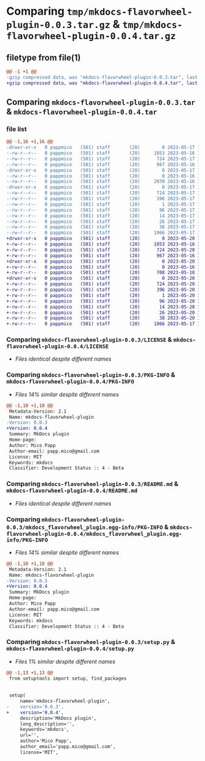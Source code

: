 # Comparing `tmp/mkdocs-flavorwheel-plugin-0.0.3.tar.gz` & `tmp/mkdocs-flavorwheel-plugin-0.0.4.tar.gz`

## filetype from file(1)

```diff
@@ -1 +1 @@
-gzip compressed data, was "mkdocs-flavorwheel-plugin-0.0.3.tar", last modified: Wed May 17 11:27:32 2023, max compression
+gzip compressed data, was "mkdocs-flavorwheel-plugin-0.0.4.tar", last modified: Sat May 20 13:02:27 2023, max compression
```

## Comparing `mkdocs-flavorwheel-plugin-0.0.3.tar` & `mkdocs-flavorwheel-plugin-0.0.4.tar`

### file list

```diff
@@ -1,16 +1,16 @@
-drwxr-xr-x   0 pappmico   (501) staff       (20)        0 2023-05-17 11:27:32.363521 mkdocs-flavorwheel-plugin-0.0.3/
--rw-r--r--   0 pappmico   (501) staff       (20)     1053 2023-05-16 15:47:51.000000 mkdocs-flavorwheel-plugin-0.0.3/LICENSE
--rw-r--r--   0 pappmico   (501) staff       (20)      724 2023-05-17 11:27:32.363403 mkdocs-flavorwheel-plugin-0.0.3/PKG-INFO
--rw-r--r--   0 pappmico   (501) staff       (20)      967 2023-05-16 11:07:41.000000 mkdocs-flavorwheel-plugin-0.0.3/README.md
-drwxr-xr-x   0 pappmico   (501) staff       (20)        0 2023-05-17 11:27:32.362559 mkdocs-flavorwheel-plugin-0.0.3/mkdocs_flavorwheel_plugin/
--rw-r--r--   0 pappmico   (501) staff       (20)        0 2023-05-16 11:07:41.000000 mkdocs-flavorwheel-plugin-0.0.3/mkdocs_flavorwheel_plugin/__init__.py
--rw-r--r--   0 pappmico   (501) staff       (20)     2039 2023-05-16 16:02:39.000000 mkdocs-flavorwheel-plugin-0.0.3/mkdocs_flavorwheel_plugin/plugin.py
-drwxr-xr-x   0 pappmico   (501) staff       (20)        0 2023-05-17 11:27:32.363219 mkdocs-flavorwheel-plugin-0.0.3/mkdocs_flavorwheel_plugin.egg-info/
--rw-r--r--   0 pappmico   (501) staff       (20)      724 2023-05-17 11:27:32.000000 mkdocs-flavorwheel-plugin-0.0.3/mkdocs_flavorwheel_plugin.egg-info/PKG-INFO
--rw-r--r--   0 pappmico   (501) staff       (20)      396 2023-05-17 11:27:32.000000 mkdocs-flavorwheel-plugin-0.0.3/mkdocs_flavorwheel_plugin.egg-info/SOURCES.txt
--rw-r--r--   0 pappmico   (501) staff       (20)        1 2023-05-17 11:27:32.000000 mkdocs-flavorwheel-plugin-0.0.3/mkdocs_flavorwheel_plugin.egg-info/dependency_links.txt
--rw-r--r--   0 pappmico   (501) staff       (20)       96 2023-05-17 11:27:32.000000 mkdocs-flavorwheel-plugin-0.0.3/mkdocs_flavorwheel_plugin.egg-info/entry_points.txt
--rw-r--r--   0 pappmico   (501) staff       (20)       14 2023-05-17 11:27:32.000000 mkdocs-flavorwheel-plugin-0.0.3/mkdocs_flavorwheel_plugin.egg-info/requires.txt
--rw-r--r--   0 pappmico   (501) staff       (20)       26 2023-05-17 11:27:32.000000 mkdocs-flavorwheel-plugin-0.0.3/mkdocs_flavorwheel_plugin.egg-info/top_level.txt
--rw-r--r--   0 pappmico   (501) staff       (20)       38 2023-05-17 11:27:32.363557 mkdocs-flavorwheel-plugin-0.0.3/setup.cfg
--rw-r--r--   0 pappmico   (501) staff       (20)     1066 2023-05-17 11:27:17.000000 mkdocs-flavorwheel-plugin-0.0.3/setup.py
+drwxr-xr-x   0 pappmico   (501) staff       (20)        0 2023-05-20 13:02:27.129004 mkdocs-flavorwheel-plugin-0.0.4/
+-rw-r--r--   0 pappmico   (501) staff       (20)     1053 2023-05-16 15:47:51.000000 mkdocs-flavorwheel-plugin-0.0.4/LICENSE
+-rw-r--r--   0 pappmico   (501) staff       (20)      724 2023-05-20 13:02:27.128875 mkdocs-flavorwheel-plugin-0.0.4/PKG-INFO
+-rw-r--r--   0 pappmico   (501) staff       (20)      967 2023-05-16 11:07:41.000000 mkdocs-flavorwheel-plugin-0.0.4/README.md
+drwxr-xr-x   0 pappmico   (501) staff       (20)        0 2023-05-20 13:02:27.127880 mkdocs-flavorwheel-plugin-0.0.4/mkdocs_flavorwheel_plugin/
+-rw-r--r--   0 pappmico   (501) staff       (20)        0 2023-05-16 11:07:41.000000 mkdocs-flavorwheel-plugin-0.0.4/mkdocs_flavorwheel_plugin/__init__.py
+-rw-r--r--   0 pappmico   (501) staff       (20)      708 2023-05-18 11:21:16.000000 mkdocs-flavorwheel-plugin-0.0.4/mkdocs_flavorwheel_plugin/plugin.py
+drwxr-xr-x   0 pappmico   (501) staff       (20)        0 2023-05-20 13:02:27.128711 mkdocs-flavorwheel-plugin-0.0.4/mkdocs_flavorwheel_plugin.egg-info/
+-rw-r--r--   0 pappmico   (501) staff       (20)      724 2023-05-20 13:02:27.000000 mkdocs-flavorwheel-plugin-0.0.4/mkdocs_flavorwheel_plugin.egg-info/PKG-INFO
+-rw-r--r--   0 pappmico   (501) staff       (20)      396 2023-05-20 13:02:27.000000 mkdocs-flavorwheel-plugin-0.0.4/mkdocs_flavorwheel_plugin.egg-info/SOURCES.txt
+-rw-r--r--   0 pappmico   (501) staff       (20)        1 2023-05-20 13:02:27.000000 mkdocs-flavorwheel-plugin-0.0.4/mkdocs_flavorwheel_plugin.egg-info/dependency_links.txt
+-rw-r--r--   0 pappmico   (501) staff       (20)       96 2023-05-20 13:02:27.000000 mkdocs-flavorwheel-plugin-0.0.4/mkdocs_flavorwheel_plugin.egg-info/entry_points.txt
+-rw-r--r--   0 pappmico   (501) staff       (20)       14 2023-05-20 13:02:27.000000 mkdocs-flavorwheel-plugin-0.0.4/mkdocs_flavorwheel_plugin.egg-info/requires.txt
+-rw-r--r--   0 pappmico   (501) staff       (20)       26 2023-05-20 13:02:27.000000 mkdocs-flavorwheel-plugin-0.0.4/mkdocs_flavorwheel_plugin.egg-info/top_level.txt
+-rw-r--r--   0 pappmico   (501) staff       (20)       38 2023-05-20 13:02:27.129039 mkdocs-flavorwheel-plugin-0.0.4/setup.cfg
+-rw-r--r--   0 pappmico   (501) staff       (20)     1066 2023-05-17 19:33:26.000000 mkdocs-flavorwheel-plugin-0.0.4/setup.py
```

### Comparing `mkdocs-flavorwheel-plugin-0.0.3/LICENSE` & `mkdocs-flavorwheel-plugin-0.0.4/LICENSE`

 * *Files identical despite different names*

### Comparing `mkdocs-flavorwheel-plugin-0.0.3/PKG-INFO` & `mkdocs-flavorwheel-plugin-0.0.4/PKG-INFO`

 * *Files 14% similar despite different names*

```diff
@@ -1,10 +1,10 @@
 Metadata-Version: 2.1
 Name: mkdocs-flavorwheel-plugin
-Version: 0.0.3
+Version: 0.0.4
 Summary: MkDocs plugin
 Home-page: 
 Author: Mico Papp
 Author-email: papp.mico@gmail.com
 License: MIT
 Keywords: mkdocs
 Classifier: Development Status :: 4 - Beta
```

### Comparing `mkdocs-flavorwheel-plugin-0.0.3/README.md` & `mkdocs-flavorwheel-plugin-0.0.4/README.md`

 * *Files identical despite different names*

### Comparing `mkdocs-flavorwheel-plugin-0.0.3/mkdocs_flavorwheel_plugin.egg-info/PKG-INFO` & `mkdocs-flavorwheel-plugin-0.0.4/mkdocs_flavorwheel_plugin.egg-info/PKG-INFO`

 * *Files 14% similar despite different names*

```diff
@@ -1,10 +1,10 @@
 Metadata-Version: 2.1
 Name: mkdocs-flavorwheel-plugin
-Version: 0.0.3
+Version: 0.0.4
 Summary: MkDocs plugin
 Home-page: 
 Author: Mico Papp
 Author-email: papp.mico@gmail.com
 License: MIT
 Keywords: mkdocs
 Classifier: Development Status :: 4 - Beta
```

### Comparing `mkdocs-flavorwheel-plugin-0.0.3/setup.py` & `mkdocs-flavorwheel-plugin-0.0.4/setup.py`

 * *Files 1% similar despite different names*

```diff
@@ -1,13 +1,13 @@
 from setuptools import setup, find_packages
 
 
 setup(
     name='mkdocs-flavorwheel-plugin',
-    version='0.0.3',
+    version='0.0.4',
     description='MkDocs plugin',
     long_description='',
     keywords='mkdocs',
     url='',
     author='Mico Papp',
     author_email='papp.mico@gmail.com',
     license='MIT',
```

